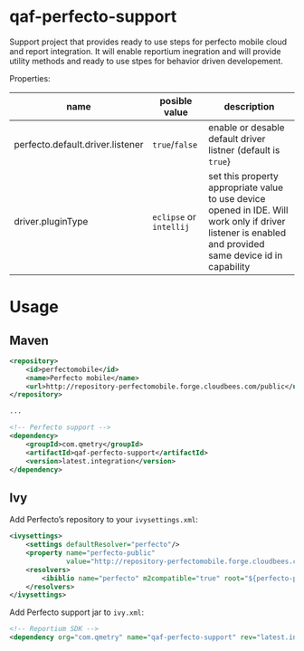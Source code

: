 # qaf-perfecto-support
Support project that provides ready to use steps for perfecto mobile cloud and report integration.
It will enable reportium inegration and will provide utility methods and ready to use stpes for behavior driven developement.

Properties:

 name              | posible value       | description 
 -----------------|---------------------|--------------
 perfecto.default.driver.listener|`true`/`false`|enable or desable default driver listner (default is `true`}
 driver.pluginType | `eclipse` or `intellij` | set this property appropriate value to use device opened in IDE. Will work only if driver listener is enabled and provided same device id in capability

# Usage
## Maven

```xml
<repository>
    <id>perfectomobile</id>
    <name>Perfecto mobile</name>
    <url>http://repository-perfectomobile.forge.cloudbees.com/public</url>
</repository>

...

<!-- Perfecto support -->
<dependency>
    <groupId>com.qmetry</groupId>
    <artifactId>qaf-perfecto-support</artifactId>
    <version>latest.integration</version>
</dependency>

```

## Ivy

Add Perfecto’s repository to your `ivysettings.xml`:
```xml
<ivysettings>
    <settings defaultResolver="perfecto"/>
    <property name="perfecto-public"
              value="http://repository-perfectomobile.forge.cloudbees.com/public"/>
    <resolvers>
        <ibiblio name="perfecto" m2compatible="true" root="${perfecto-public}"/>
    </resolvers>
</ivysettings>
```


Add Perfecto support jar to `ivy.xml`:
```xml
<!-- Reportium SDK -->
<dependency org="com.qmetry" name="qaf-perfecto-support" rev="latest.integration" />

```
